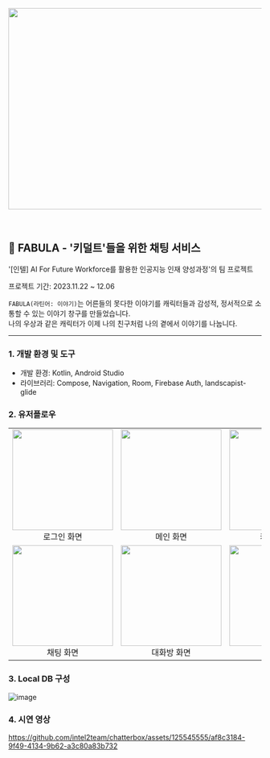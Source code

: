 <p align="center"><img src="https://github.com/intel2team/chatterbox/assets/125545555/b941927d-8fd4-4445-87b9-157ffaa4a306"  width="800" height="400"/></p>
<br/>
<h2>🔮 FABULA - '키덜트'들을 위한 채팅 서비스</h2>

'[인텔] AI For Future Workforce를 활용한 인공지능 인재 양성과정'의 팀 프로젝트  

프로젝트 기간: 2023.11.22 ~ 12.06

`FABULA(라틴어: 이야기)`는 어른들의 못다한 이야기를 캐릭터들과 감성적, 정서적으로 소통할 수 있는 이야기 창구를 만들었습니다. <br/> 나의 우상과 같은 캐릭터가 이제 나의 친구처럼 나의 곁에서 이야기를 나눕니다.

---


### 1. 개발 환경 및 도구  
- 개발 환경: Kotlin, Android Studio  
- 라이브러리: Compose, Navigation, Room, Firebase Auth, landscapist-glide

### 2. 유저플로우
<table>
  <tr>
    <td><img src="https://github.com/intel2team/chatterbox/assets/125545555/00ffa534-dfa6-4952-ac84-fed365acd3f4" width="200"><br/><div align="center">로그인 화면</div></td>
    <td><img src="https://github.com/intel2team/chatterbox/assets/125545555/fe614473-2a20-46cc-bd3f-0e38ea472b43" width="200"><br/><div align="center">메인 화면</div></td>
    <td><img src="https://github.com/intel2team/chatterbox/assets/125545555/942080fe-a55e-4239-9a46-bedd96cff13e" width="200"><br/><div align="center">캐릭터 화면</div></td>
  </tr>
  <tr>
    <td><img src="https://github.com/intel2team/chatterbox/assets/125545555/ebd439c9-9fda-4da3-87ca-fd88993c0ae6" width="200"><br/><div align="center">채팅 화면</div></td>
    <td><img src="https://github.com/intel2team/chatterbox/assets/125545555/5573a476-6030-4112-ad2a-3f1e3234a53e" width="200"><br/><div align="center">대화방 화면</div></td>
    <td><img src="https://github.com/intel2team/chatterbox/assets/125545555/3a0135b8-577d-46c9-ba39-a329c9085eec" width="200"><br/><div align="center">상점 화면</div></td>
  </tr>
</table>

### 3. Local DB 구성
![image](https://github.com/intel2team/chatterbox/assets/125545555/2a44ab99-5b2f-40a0-944c-5d6c5d7e0648)

### 4. 시연 영상
https://github.com/intel2team/chatterbox/assets/125545555/af8c3184-9f49-4134-9b62-a3c80a83b732



